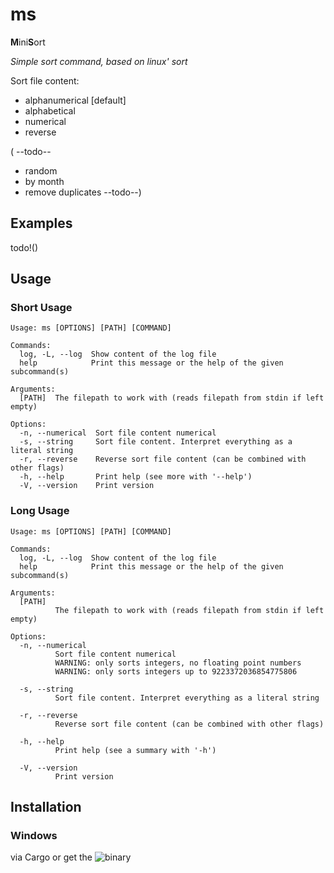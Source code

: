 # ms

**M**ini**S**ort

*Simple sort command, based on linux' sort*

Sort file content:
- alphanumerical [default]
- alphabetical
- numerical
- reverse

( --todo--
  - random
  - by month
  - remove duplicates
--todo--)

## Examples

todo!()

## Usage

### Short Usage

```
Usage: ms [OPTIONS] [PATH] [COMMAND]

Commands:
  log, -L, --log  Show content of the log file
  help            Print this message or the help of the given subcommand(s)

Arguments:
  [PATH]  The filepath to work with (reads filepath from stdin if left empty)

Options:
  -n, --numerical  Sort file content numerical
  -s, --string     Sort file content. Interpret everything as a literal string
  -r, --reverse    Reverse sort file content (can be combined with other flags)
  -h, --help       Print help (see more with '--help')
  -V, --version    Print version
```

### Long Usage

```
Usage: ms [OPTIONS] [PATH] [COMMAND]

Commands:
  log, -L, --log  Show content of the log file
  help            Print this message or the help of the given subcommand(s)

Arguments:
  [PATH]
          The filepath to work with (reads filepath from stdin if left empty)

Options:
  -n, --numerical
          Sort file content numerical
          WARNING: only sorts integers, no floating point numbers
          WARNING: only sorts integers up to 9223372036854775806

  -s, --string
          Sort file content. Interpret everything as a literal string

  -r, --reverse
          Reverse sort file content (can be combined with other flags)

  -h, --help
          Print help (see a summary with '-h')

  -V, --version
          Print version
```

## Installation

### Windows

via Cargo or get the ![binary](https://github.com/Phydon/ms/releases)
